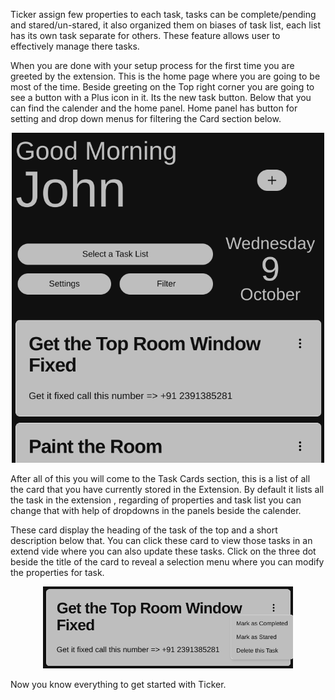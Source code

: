 Ticker assign few properties to each task, tasks can be complete/pending and stared/un-stared, it also organized them on biases of task list, each list has its own task separate for others. These feature allows user to effectively manage there tasks.

When you are done with your setup process for the first time you are greeted by the extension. This is the home page where you are going to be most of the time. Beside greeting on the Top right corner you are going to see a button with a Plus icon in it. Its the new task button. Below that you can find the calender and the home panel. Home panel has button for setting and drop down menus for filtering the Card section below.

<div align="center">
<img src="../../media/Home Page Screenshort.png" alt="Home Page Screenshot" width='500'/>
</div>

After all of this you will come to the Task Cards section, this is a list of all the card that you have currently stored in the Extension. By default it lists all the task in the extension , regarding of properties and task list you can change that with help of dropdowns in the panels beside the calender.

These card display the heading of the task of the top and a short description below that. You can click these card to view those tasks in an extend vide where you can also update these tasks. Click on the three dot beside the title of the card to reveal a selection menu where you can modify the properties for task. 

<div align="center">
<img src="../../media/Card.png" alt="Task Card" width ='400'/>
</div>

Now you know everything to get started with Ticker.